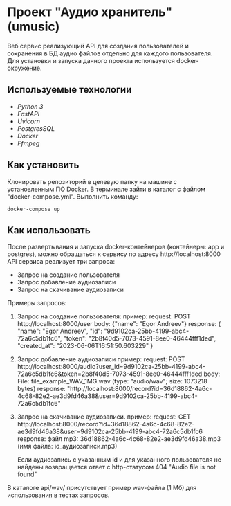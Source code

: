 # Проект "Аудио хранитель" (umusic)

Веб сервис реализующий API для создания пользователей и сохранения в БД аудио файлов отдельно для каждого пользователя.
Для установки и запуска данного проекта используется docker-окружение.

## Используемые технологии
- _Python 3_
- _FastAPI_
- _Uvicorn_
- _PostgresSQL_
- _Docker_
- _Ffmpeg_

## Как установить
Клонировать репозиторий в целевую папку на машине с установленным ПО Docker.
В терминале зайти в каталог с файлом "docker-compose.yml". Выполнить команду:
```
docker-compose up
```

## Как использовать
После развертывания и запуска docker-контейнеров (контейнеры: app и postgres), можно обращаться к сервису по адресу http://localhost:8000
API cервиса реализует три запроса:
- Запрос на создание пользователя
- Запрос добавление аудиозаписи
- Запрос на скачивание аудиозаписи

Примеры запросов:

1. Запрос на создание пользователя:
   пример:
   request:
      POST http://localhost:8000/user
      body: {"name": "Egor Andreev"}
   response:
      {
         "name": "Egor Andreev",
         "id": "9d9102ca-25bb-4199-abc4-72a6c5db1fc6",
         "token": "2b8f40d5-7073-4591-8ee0-46444fff1ded",
         "created_at": "2023-06-06T16:51:50.603229"
      }

2. Запрос добавление аудиозаписи
   пример:
   request:
      POST http://localhost:8000/audio?user_id=9d9102ca-25bb-4199-abc4-72a6c5db1fc6&token=2b8f40d5-7073-4591-8ee0-46444fff1ded
      body: File: file_example_WAV_1MG.wav (type: "audio/wav"; size: 1073218 bytes)
   response:
      "http://localhost:8000/record?id=36d18862-4a6c-4c68-82e2-ae3d9fd46a38&user=9d9102ca-25bb-4199-abc4-72a6c5db1fc6"

3. Запрос на скачивание аудиозаписи.
   пример:
   request:
      GET  http://localhost:8000/record?id=36d18862-4a6c-4c68-82e2-ae3d9fd46a38&user=9d9102ca-25bb-4199-abc4-72a6c5db1fc6
   response:
      файл mp3: 36d18862-4a6c-4c68-82e2-ae3d9fd46a38.mp3 (имя файла: id_аудиозаписи.mp3)

   Если аудиозапись с указанным id и для указанного пользователя не найдены возвращается ответ с http-статусом 404 "Audio file is not found"


В каталоге api/wav/ присутствует пример wav-файла (1 Мб) для использования в тестах запросов.



